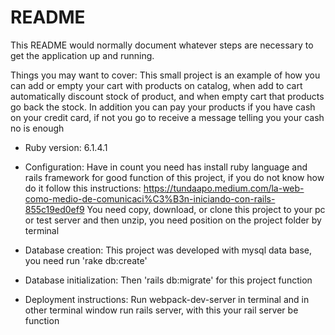# README

This README would normally document whatever steps are necessary to get the
application up and running.

Things you may want to cover:
This small project is an example of how you can add or empty your cart with products on catalog, when add to cart automatically discount stock of product, and when empty cart that products go back the stock. In addition you can pay your products if you have cash on your credit card, if not you go to receive a message telling you your cash no is enough
* Ruby version:
6.1.4.1
* Configuration:
Have in count you need has install ruby language and rails framework for good function of this project, if you do not know how do it follow this instructions: https://tundaapo.medium.com/la-web-como-medio-de-comunicaci%C3%B3n-iniciando-con-rails-855c19ed0ef9
You need copy, download, or clone this project to your pc or test server and then unzip, you need position on the project folder by terminal
* Database creation:
This project was developed with mysql data base, you need run 'rake db:create'

* Database initialization:
Then 'rails db:migrate' for this project function

* Deployment instructions:
Run webpack-dev-server in terminal and in other terminal window run rails server, with this your rail server be function
